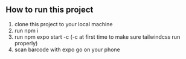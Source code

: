 ## How to run this project
1. clone this project to your local machine
2. run npm i
3. run npm expo start -c (-c at first time to make sure tailwindcss run properly)
4. scan barcode with expo go on your phone